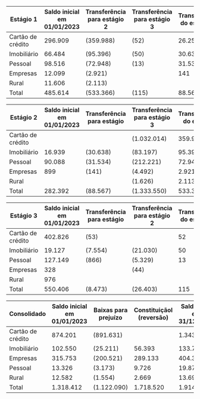 <!-- image -->

| Estágio 1         |   Saldo inicial em 01/01/2023 | Transferência para estágio 2   | Transferência para estágio 3   | Transferência do estágio 2   | Transferência do estágio 3   | Baixas para prejuízo   |   Constituiçãol (reversão) |   Saldo final em 31/12/2023 |
|-------------------|-------------------------------|--------------------------------|--------------------------------|------------------------------|------------------------------|------------------------|----------------------------|-----------------------------|
| Cartão de crédito |                       296.909 | (359.988)                      | (52)                           | 26.254                       | 53                           |                        |                    445.236 |                     408.412 |
| Imobiliário       |                        66.484 | (95.396)                       | (50)                           | 30.638                       | 7.554                        |                        |                     40.7   |                      49.93  |
| Pessoal           |                        98.516 | (72.948)                       | (13)                           | 31.534                       | 866                          |                        |                     48.68  |                     106.635 |
| Empresas          |                        12.099 | (2.921)                        |                                | 141                          |                              |                        |                      3.54  |                      12.859 |
| Rural             |                        11.606 | (2.113)                        |                                |                              |                              |                        |                      1.629 |                      11.122 |
| Total             |                       485.614 | (533.366)                      | (115)                          | 88.567                       | 8.473                        |                        |                    539.785 |                     588.958 |

| Estágio 2         | Saldo inicial em 01/01/2023   | Transferência para estágio   | Transferência para estágio 3   |   Transferência do estágio | Transferência do estágio 3   | Baixas para prejuízo   |   Constituiçãol (reversão) |   Saldo final em 31/12/2023 |
|-------------------|-------------------------------|------------------------------|--------------------------------|----------------------------|------------------------------|------------------------|----------------------------|-----------------------------|
| Cartão de crédito |                               |                              | (1.032.014)                    |                    359.988 |                              |                        |                    749.585 |                     225.771 |
| Imobiliário       | 16.939                        | (30.638)                     | (83.197)                       |                     95.396 | 21.030                       |                        |                     20.18  |                      39.71  |
| Pessoal           | 90.088                        | (31.534)                     | (212.221)                      |                     72.948 | 5.329                        |                        |                    165.077 |                      89.687 |
| Empresas          | 899                           | (141)                        | (4.492)                        |                      2.921 | 44                           |                        |                      1.558 |                     789     |
| Rural             |                               |                              | (1.626)                        |                      2.113 |                              |                        |                    460     |                     947     |
| Total             | 282.392                       | (88.567)                     | (1.333.550)                    |                    533.366 | 26.403                       |                        |                    936.86  |                     356.904 |

| Estágio 3         |   Saldo inicial em 01/01/2023 | Transferência para estágio   | Transferência para estágio 2   | Transferência do estágio -   | Transferência do estágio 2   | Baixas para prejuízo   | Constituiçãol (reversão)   |   Saldo final em 31/12/2023 |
|-------------------|-------------------------------|------------------------------|--------------------------------|------------------------------|------------------------------|------------------------|----------------------------|-----------------------------|
| Cartão de crédito |                       402.826 | (53)                         |                                | 52                           | 1.032.014                    | (891.631)              | 165.778                    |                     708.986 |
| Imobiliário       |                        19.127 | (7.554)                      | (21.030)                       | 50                           | 83.197                       | (25.211)               | (4.487)                    |                      44.092 |
| Pessoal           |                       127.149 | (866)                        | (5.329)                        | 13                           |                              | (200.521)              | 75.376                     |                     208.043 |
| Empresas          |                       328     |                              | (44)                           |                              | 4.492                        | (3.173)                | 4.628                      |                       6.231 |
| Rural             |                       976     |                              |                                |                              | 1.626                        | (1.554)                | 580                        |                       1.628 |
| Total             |                       550.406 | (8.473)                      | (26.403)                       | 115                          |                              | (1.122.090)            | 241.875                    |                     968.98  |

| Consolidado       | Saldo inicial em 01/01/2023   | Baixas para prejuízo   | Constituiçãol (reversão)   | Saldo final em 31/12/2023   |
|-------------------|-------------------------------|------------------------|----------------------------|-----------------------------|
| Cartão de crédito | 874.201                       | (891.631)              |                            | 1.343.169                   |
| Imobiliário       | 102.550                       | (25.211)               | 56.393                     | 133.732                     |
| Empresas          | 315.753                       | (200.521)              | 289.133                    | 404.365                     |
| Pessoal           | 13.326                        | (3.173)                | 9.726                      | 19.879                      |
| Rural             | 12.582                        | (1.554)                | 2.669                      | 13.697                      |
| Total             | 1.318.412                     | (1.122.090)            | 1.718.520                  | 1.914.842                   |